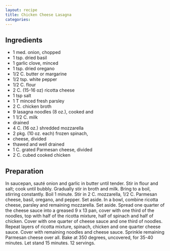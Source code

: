 ```yaml
---
layout: recipe
title: Chicken Cheese Lasagna
categories:
---
```


## Ingredients

- 1 med. onion, chopped
- 1 tsp. dried basil
- 1 garlic clove, minced
- 1 tsp. dried oregano
- 1/2 C. butter or margarine
- 1/2 tsp. white pepper
- 1/2 C. flour
- 2 C. (15-16 oz) ricotta cheese
- 1 tsp salt
- 1 T minced fresh parsley
- 2 C. chicken broth
- 9 lasagna noodles (8 oz.), cooked and
- 1 1/2 C. milk
- drained
- 4 C. (16 oz.) shredded mozzarella
- 2 pkg. (10 oz. each) frozen spinach,
- cheese, divided
- thawed and well drained
- 1 C. grated Parmesan cheese, divided
- 2 C. cubed cooked chicken

## Preparation

In saucepan, sauté onion and garlic in butter until tender.  Stir in flour and salt; cook until bubbly.  Gradually stir in broth and milk.  Bring to a boil, stirring constantly.  Boil 1 minute.  Stir in 2 C. mozzarella, 1/2 C. Parmesan cheese, basil, oregano, and pepper.  Set aside.  In a bowl, combine ricotta cheese, parsley and remaining mozzarella.  Set aside.  Spread one quarter of the cheese sauce into a greased 9 x 13 pan, cover with one third of the noodles, top with half of the ricotta mixture, half of spinach and half of chicken.  Cover with one quarter of cheese sauce and one third of noodles.   Repeat layers of ricotta mixture, spinach, chicken and one quarter cheese sauce.  Cover with remaining noodles and cheese sauce.  Sprinkle remaining Parmesan cheese over all.  Bake at 350 degrees, uncovered, for 35-40 minutes.  Let stand 15 minutes.  12 servings.